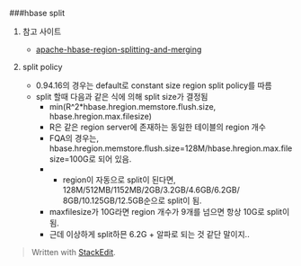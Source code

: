 
###hbase split

1. 참고 사이트
	- [apache-hbase-region-splitting-and-merging](https://ko.hortonworks.com/blog/apache-hbase-region-splitting-and-merging/)

2. split policy
	- 0.94.16의 경우는 default로 constant size region split policy를 따름
	- split 할때 다음과 같은 식에 의해 split size가 결정됨
		- min(R^2*hbase.hregion.memstore.flush.size, hbase.hregion.max.filesize)
		- R은 같은 region server에 존재하는 동일한 테이블의 region 개수
		- FQA의 경우는, hbase.hregion.memstore.flush.size=128M/hbase.hregion.max.filesize=100G로 되어 있음.
		- - region이 자동으로 split이 된다면, 128M/512MB/1152MB/2GB/3.2GB/4.6GB/6.2GB/ 8GB/10.125GB/12.5GB순으로 split이 됨.
		- maxfilesize가 10G라면 region 개수가 9개를 넘으면  항상 10G로 split이 됨.
		- 근데 이상하게 split하믄 6.2G + 알파로 되는 것 같단 말이지..


> Written with [StackEdit](https://stackedit.io/).